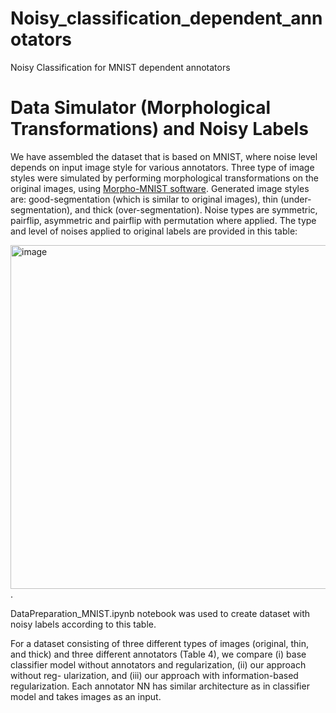# Noisy_classification_dependent_annotators
Noisy Classification for MNIST dependent annotators

# Data Simulator (Morphological Transformations) and Noisy Labels
We have assembled the dataset that is based on MNIST, where noise level depends on input image style for various annotators. Three type of image styles were simulated by performing morphological transformations on the original images, using [Morpho-MNIST software](https://github.com/dccastro/Morpho-MNIST). Generated image styles are: good-segmentation (which is similar to original images), thin (under-segmentation), and thick (over-segmentation). Noise types are symmetric, pairflip, asymmetric and pairflip with permutation where applied. The type and level of noises applied to original labels are provided in this table: 

<img width="550" alt="image" src="https://github.com/Aigerim-aya/Noisy_classification_dependent_annotators/assets/95924311/cbbf08bf-d407-4933-8447-76a69e5b4ade">.

DataPreparation_MNIST.ipynb notebook was used to create dataset with noisy labels according to this table.







For a dataset consisting of three different types of images (original, thin, and thick) and three different annotators (Table 4), we compare (i) base classifier model without annotators and regularization, (ii) our approach without reg-
ularization, and (iii) our approach with information-based regularization. Each annotator NN has similar architecture as in classifier model and takes images as an input.
